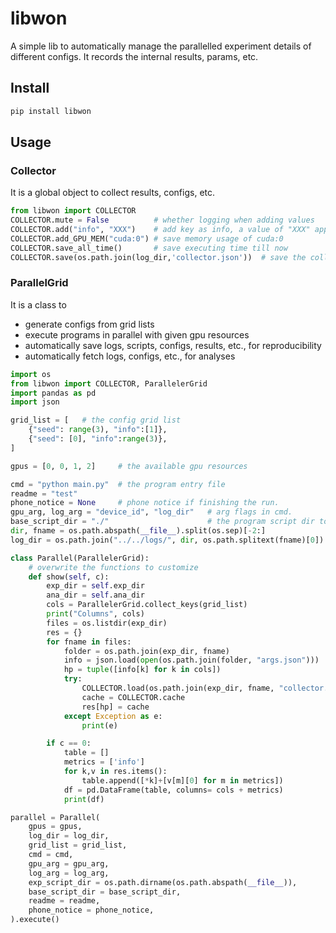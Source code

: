 # libwon
A simple lib to automatically manage the parallelled experiment details of different configs. It records the internal results, params, etc.

## Install
```python
pip install libwon
```
## Usage

### Collector

It is a global object to collect results, configs, etc.
```python
from libwon import COLLECTOR
COLLECTOR.mute = False          # whether logging when adding values
COLLECTOR.add("info", "XXX")    # add key as info, a value of "XXX" appended to the list  
COLLECTOR.add_GPU_MEM("cuda:0") # save memory usage of cuda:0
COLLECTOR.save_all_time()       # save executing time till now
COLLECTOR.save(os.path.join(log_dir,'collector.json'))  # save the collector
```
### ParallelGrid
It is a class to 
- generate configs from grid lists
- execute programs in parallel with given gpu resources
- automatically save logs, scripts, configs, results, etc., for reproducibility
- automatically fetch logs, configs, etc., for analyses

``` python
import os
from libwon import COLLECTOR, ParallelerGrid
import pandas as pd
import json

grid_list = [   # the config grid list
    {"seed": range(3), "info":[1]},
    {"seed": [0], "info":range(3)},
]

gpus = [0, 0, 1, 2]     # the available gpu resources    

cmd = "python main.py"  # the program entry file 
readme = "test"
phone_notice = None     # phone notice if finishing the run.
gpu_arg, log_arg = "device_id", "log_dir"   # arg flags in cmd.
base_script_dir = "./"                      # the program script dir to be saved
dir, fname = os.path.abspath(__file__).split(os.sep)[-2:]
log_dir = os.path.join("../../logs/", dir, os.path.splitext(fname)[0])

class Parallel(ParallelerGrid):
    # overwrite the functions to customize
    def show(self, c):  
        exp_dir = self.exp_dir
        ana_dir = self.ana_dir
        cols = ParallelerGrid.collect_keys(grid_list)
        print("Columns", cols)
        files = os.listdir(exp_dir)
        res = {}
        for fname in files:
            folder = os.path.join(exp_dir, fname)
            info = json.load(open(os.path.join(folder, "args.json")))
            hp = tuple([info[k] for k in cols])
            try:
                COLLECTOR.load(os.path.join(exp_dir, fname, "collector.json"))
                cache = COLLECTOR.cache
                res[hp] = cache
            except Exception as e:
                print(e)

        if c == 0:
            table = []
            metrics = ['info']
            for k,v in res.items():
                table.append([*k]+[v[m][0] for m in metrics])
            df = pd.DataFrame(table, columns= cols + metrics)
            print(df)

parallel = Parallel(
    gpus = gpus,
    log_dir = log_dir,
    grid_list = grid_list,
    cmd = cmd,
    gpu_arg = gpu_arg,
    log_arg = log_arg,
    exp_script_dir = os.path.dirname(os.path.abspath(__file__)),
    base_script_dir = base_script_dir,
    readme = readme,
    phone_notice = phone_notice,
).execute()

```
